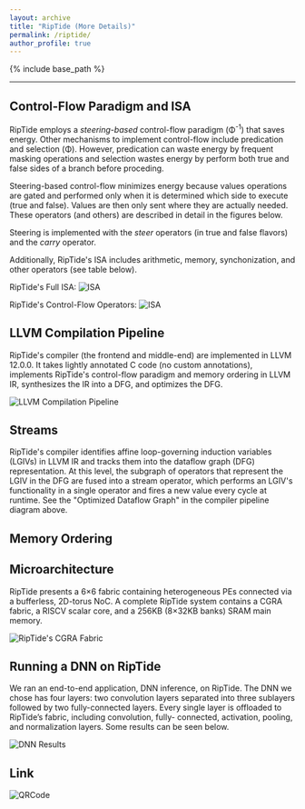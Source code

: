 ```yaml
---
layout: archive
title: "RipTide (More Details)"
permalink: /riptide/
author_profile: true
---
```


{% include base_path %}

---

## Control-Flow Paradigm and ISA

RipTide employs a <em>steering-based</em> control-flow paradigm (Φ<sup>-1</sup>) that saves energy. Other mechanisms
to implement control-flow include predication and selection (Φ). However, predication can waste energy by frequent
masking operations and selection wastes energy by perform both true and false sides of a branch before proceding.

Steering-based control-flow minimizes energy because values operations are gated and performed only when it is 
determined which side to execute (true and false). Values are then only sent where they are actually needed. These
operators (and others) are described in detail in the figures below.

Steering is implemented with the <em>steer</em> operators (in true and false flavors) and the <em>carry</em> operator.

Additionally, RipTide's ISA includes arithmetic, memory, synchonization, and other operators (see table below).

RipTide's Full ISA:
![ISA](https://sgh185.github.io/images/isa.png?v=M44lzPylqQ)

RipTide's Control-Flow Operators:
![ISA](https://sgh185.github.io/images/cfs.png?v=M44lzPylqQ)

## LLVM Compilation Pipeline

RipTide's compiler (the frontend and middle-end) are implemented in LLVM 12.0.0. It takes lightly annotated
C code (no custom annotations), implements RipTide's control-flow paradigm and memory ordering in LLVM IR,
synthesizes the IR into a DFG, and optimizes the DFG.

![LLVM Compilation Pipeline](https://sgh185.github.io/images/fabric.png?v=M44lzPylqQ)

## Streams

RipTide's compiler identifies affine loop-governing induction variables (LGIVs) in LLVM IR and tracks them into the dataflow graph (DFG)
representation. At this level, the subgraph of operators that represent the LGIV in the DFG are fused into a stream operator, which
performs an LGIV's functionality in a single operator and fires a new value every cycle at runtime. See the "Optimized Dataflow Graph"
in the compiler pipeline diagram above.

## Memory Ordering

## Microarchitecture

RipTide presents a 6×6 fabric containing heterogeneous PEs connected via a bufferless, 2D-torus NoC. A complete RipTide system 
contains a CGRA fabric, a RISCV scalar core, and a 256KB (8×32KB banks) SRAM main memory.

![RipTide's CGRA Fabric](https://sgh185.github.io/images/fabric.png?v=M44lzPylqQ)

## Running a DNN on RipTide

We ran an end-to-end application, DNN inference, on RipTide. The DNN we chose has four layers: two convolution layers separated 
into three sublayers followed by two fully-connected layers. Every single layer is offloaded to RipTide’s fabric, including 
convolution, fully- connected, activation, pooling, and normalization layers. Some results can be seen below.

![DNN Results](https://sgh185.github.io/images/dnn-results.png?v=M44lzPylqQ)

## Link 
![QRCode](https://sgh185.github.io/images/frame.png?v=M44lzPylqQ)
